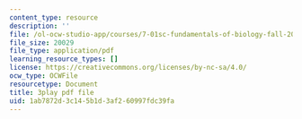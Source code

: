 ```yaml
---
content_type: resource
description: ''
file: /ol-ocw-studio-app/courses/7-01sc-fundamentals-of-biology-fall-2011/1ab7872d3c145b1d3af260997fdc39fa_SvjeCxVu2dI.pdf
file_size: 20029
file_type: application/pdf
learning_resource_types: []
license: https://creativecommons.org/licenses/by-nc-sa/4.0/
ocw_type: OCWFile
resourcetype: Document
title: 3play pdf file
uid: 1ab7872d-3c14-5b1d-3af2-60997fdc39fa
---
```

